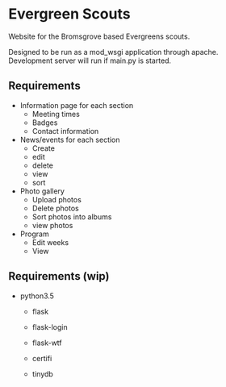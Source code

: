 # Evergreen Scouts

Website for the Bromsgrove based Evergreens scouts.

Designed to be run as a mod_wsgi application through apache. Development server will run if main.py is started.

## Requirements

* Information page for each section
	* Meeting times
	* Badges
	* Contact information
* News/events for each section
    * Create
    * edit
    * delete
    * view
    * sort
* Photo gallery
    * Upload photos
    * Delete photos
    * Sort photos into albums
    * view photos
* Program
    * Edit weeks
    * View
    
## Requirements (wip)

* python3.5
    * flask 
    * flask-login
    * flask-wtf
    
    * certifi
    * tinydb
